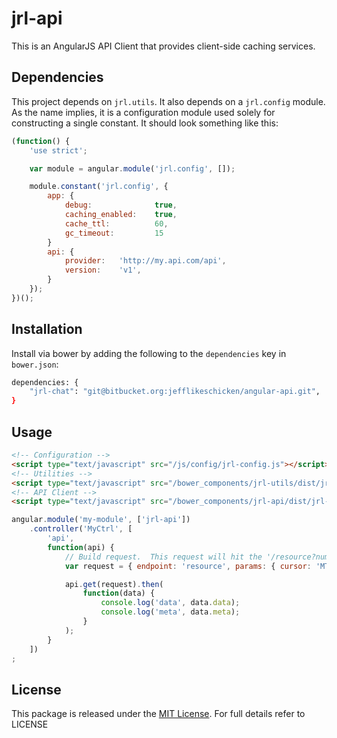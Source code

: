 # jrl-api

This is an AngularJS API Client that provides client-side caching services.

## Dependencies

This project depends on `jrl.utils`.  It also depends on a `jrl.config` module.  As the name implies, it is a configuration module used solely for constructing a single constant.  It should look something like this:

```javascript
(function() {
    'use strict';

    var module = angular.module('jrl.config', []);

    module.constant('jrl.config', {
        app: {
            debug:              true,
            caching_enabled:    true,
            cache_ttl:          60,
            gc_timeout:         15
        }
        api: {
            provider:   'http://my.api.com/api',
            version:    'v1',
        }
    });
})();

```

## Installation

Install via bower by adding the following to the `dependencies` key in `bower.json`:

```bash
dependencies: {
    "jrl-chat": "git@bitbucket.org:jefflikeschicken/angular-api.git",
}
```

## Usage

```html
<!-- Configuration -->
<script type="text/javascript" src="/js/config/jrl-config.js"></script>
<!-- Utilities -->
<script type="text/javascript" src="/bower_components/jrl-utils/dist/jrl.utils.min.js"></script>
<!-- API Client -->
<script type="text/javascript" src="/bower_components/jrl-api/dist/jrl-api.js"></script>
```


```javascript
angular.module('my-module', ['jrl-api'])
    .controller('MyCtrl', [
        'api',
        function(api) {
            // Build request.  This request will hit the '/resource?number=42&cursor=MTc=' endpoint
            var request = { endpoint: 'resource', params: { cursor: 'MTc=', number: 42 } };

            api.get(request).then(
                function(data) {
                    console.log('data', data.data);
                    console.log('meta', data.meta);
                }
            );
        }
    ])
;
```

## License

This package is released under the [MIT License](https://opensource.org/licenses/MIT).  For full details refer to LICENSE
